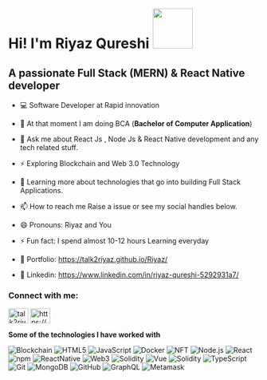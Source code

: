 
# Hi! I'm Riyaz Qureshi <img src="https://github.com/TheDudeThatCode/TheDudeThatCode/blob/master/Assets/Developer.gif" width="80px">
<h2> A passionate Full Stack (MERN) & React Native developer</h2>

- 💻 Software Developer at Rapid innovation 

- 🔭 At that moment I am doing BCA (**Bachelor of Computer Application**) 

- 💬 Ask me about  React Js , Node Js & React Native development and any tech related stuff.

- ⚡ Exploring Blockchain and Web 3.0 Technology

- 🌱 Learning more about technologies that go into building Full Stack Applications.

- 📫 How to reach me Raise a issue or see my social handles below.

- 😄 Pronouns: Riyaz and You

- ⚡ Fun fact: I spend almost 10-12 hours Learning everyday

- 🎨 Portfolio: https://talk2riyaz.github.io/Riyaz/

- 💬 Linkedin: https://www.linkedin.com/in/riyaz-qureshi-5292931a7/



<h3 align="left">Connect with me:</h3>
<p align="left">
<a href="https://talk2riyaz.github.io/Riyaz/" target="blank"><img align="center" src="https://cdn.jsdelivr.net/npm/simple-icons@3.0.1/icons/dev-dot-to.svg" alt="talk2riyaz.github.io/riyaz/" height="30" width="40" /></a>
<a href="https://www.linkedin.com/in/riyaz-qureshi-5292931a7/" target="blank"><img align="center" src="https://cdn.jsdelivr.net/npm/simple-icons@3.0.1/icons/linkedin.svg" alt="https://www.linkedin.com/in/riyaz-qureshi-5292931a7/" height="30" width="40" /></a>
</p>

**Some of the technologies I have worked with**

![Blockchain](https://img.shields.io/badge/-Blockchain-000000?style=flat&logo=Blockchain)
![HTML5](https://img.shields.io/badge/-HTML5-000000?style=flat&logo=HTML5)
![JavaScript](https://img.shields.io/badge/-JavaScript-000000?style=flat&logo=javascript)
<img alt="Docker" src="https://img.shields.io/badge/-Docker-46a2f1?style=flat-square&logo=docker&logoColor=white" />
![NFT](https://img.shields.io/badge/-NFT-000000?style=flat&logo=NFT)
![Node.js](https://img.shields.io/badge/-Node.js-000000?style=flat&logo=node.js&logoColor=339933)
![React](https://img.shields.io/badge/-React-000000?style=flat&logo=React&logoColor=61DAFB)
<img alt="npm" src="https://img.shields.io/badge/-NPM-CB3837?style=flat-square&logo=npm&logoColor=white" />
![ReactNative](https://img.shields.io/badge/-ReactNative-000000?style=flat&logo=React&logoColor=61DAFB)
![Web3](https://img.shields.io/badge/-Web3-000000?style=flat&logo=Web3)
<img alt="Solidity" src="https://img.shields.io/badge/-Redux-764ABC?style=flat-square&logo=redux&logoColor=white" /> 
![Vue](https://img.shields.io/badge/-Vue-000000?style=flat&logo=Vue.js&logoColor=1dd1a1)
![Solidity](https://img.shields.io/badge/-Solidity-000000?style=flat&logo=Solidity)
![TypeScript](https://img.shields.io/badge/-TypeScript-000000?style=flat&logo=typescript&logoColor=007ACC)
![Git](https://img.shields.io/badge/-Git-000000?style=flat&logo=git&logoColor=F05032)
 <img alt="MongoDB" src="https://img.shields.io/badge/-MongoDB-13aa52?style=flat-square&logo=mongodb&logoColor=white" />
![GitHub](https://img.shields.io/badge/-GitHub-000000?style=flat&logo=github&logoColor=FFFFFF)
![GraphQL](https://img.shields.io/badge/-GraphQL-000000?style=flat&logo=graphql&logoColor=e84393)
![Metamask](https://img.shields.io/badge/-Metamask-000000?style=flat&logo=Metamask)


